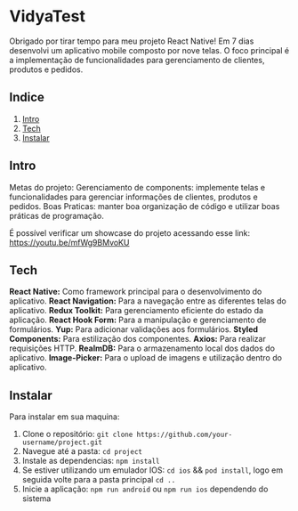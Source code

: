 VidyaTest
============

Obrigado por tirar tempo para meu projeto React Native! Em 7 dias desenvolvi um aplicativo mobile composto por nove telas. O foco principal é a implementação de funcionalidades para gerenciamento de clientes, produtos e pedidos.

Indice
-----------------

1.  [Intro](#intro)
2.  [Tech](#tech)
3.  [Instalar](#instalar)


Intro
------------

Metas do projeto:
Gerenciamento de components: implemente telas e funcionalidades para gerenciar informações de clientes, produtos e pedidos.
Boas Praticas: manter boa organização de código e utilizar boas práticas de programação.

É possível verificar um showcase do projeto acessando esse link: https://youtu.be/mfWg9BMvoKU

Tech 
----------

**React Native:** Como framework principal para o desenvolvimento do aplicativo.
**React Navigation:** Para a navegação entre as diferentes telas do aplicativo.
**Redux Toolkit:** Para gerenciamento eficiente do estado da aplicação.
**React Hook Form:** Para a manipulação e gerenciamento de formulários.
**Yup:** Para adicionar validações aos formulários.
**Styled Components:** Para estilização dos componentes.
**Axios:** Para realizar requisições HTTP.
**RealmDB:** Para o armazenamento local dos dados do aplicativo.
**Image-Picker:** Para o upload de imagens e utilização dentro do aplicativo.


Instalar
------------

Para instalar em sua maquina:

1.  Clone o repositório: `git clone https://github.com/your-username/project.git`
2.  Navegue até a pasta: `cd project`
3.  Instale as dependencias: `npm install`
4.  Se estiver utilizando um emulador IOS: `cd ios` && `pod install`, logo em seguida volte para a pasta principal `cd ..`
5.  Inicie a aplicação: `npm run android` ou `npm run ios` dependendo do sistema
